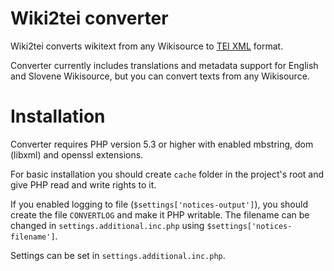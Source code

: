 # Wiki2tei converter

Wiki2tei converts wikitext from any Wikisource to [TEI XML](http://www.tei-c.org/release/doc/tei-p5-doc/en/html/) format.

Converter currently includes translations and metadata support for English and Slovene Wikisource, but you can convert texts from any Wikisource.

Installation
============
Converter requires PHP version 5.3 or higher with enabled mbstring, dom (libxml) and openssl extensions.

For basic installation you should create `cache` folder in the project's root and give PHP read and write rights to it.

If you enabled logging to file (`$settings['notices-output']`), you should create the file `CONVERTLOG` and make it PHP writable.
The filename can be changed in `settings.additional.inc.php` using `$settings['notices-filename']`.

Settings can be set in `settings.additional.inc.php`.
